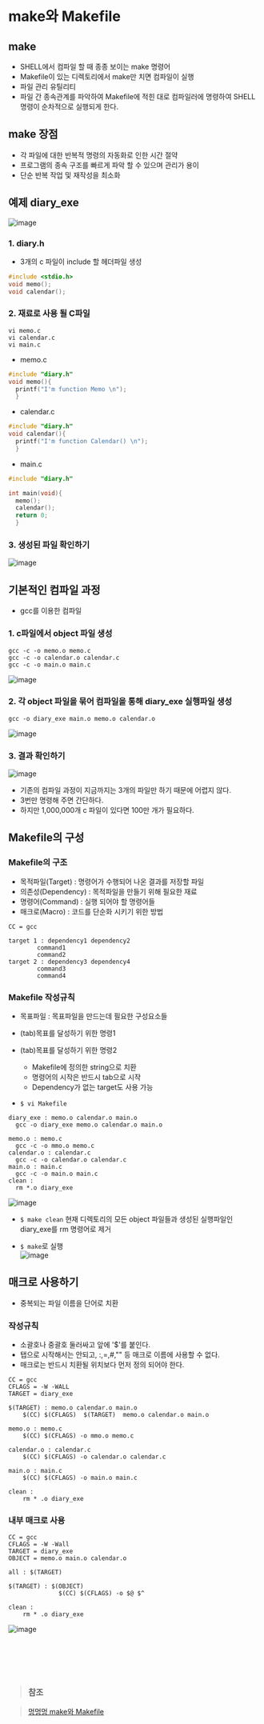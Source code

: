 # make와 Makefile

## make
- SHELL에서 컴파일 할 때 종종 보이는 make 명령어
- Makefile이 있는 디렉토리에서 make만 치면 컴파일이 실행
- 파일 관리 유틸리티
- 파일 간 종속관계를 파악하여 Makefile에 적힌 대로 컴파일러에 명령하여 SHELL 명령이 순차적으로 실행되게 한다.

## make 장점
- 각 파일에 대한 반복적 명령의 자동화로 인한 시간 절약
- 프로그램의 종속 구조를 빠르게 파악 할 수 있으며 관리가 용이
- 단순 반복 작업 및 재작성을 최소화

## 예제 diary_exe <br>
![image](https://user-images.githubusercontent.com/65120581/127274596-5223ef5f-3286-4601-8cef-c2e5f4c7168e.png)
### 1. diary.h 
- 3개의 c 파일이 include 할 헤더파일 생성
```C
#include <stdio.h>
void memo();
void calendar();
```
### 2. 재료로 사용 될 C파일
```linux
vi memo.c
vi calendar.c
vi main.c
```
- memo.c
```C
#include "diary.h"
void memo(){
  printf("I'm function Memo \n");
  }
```
- calendar.c
```C
#include "diary.h"
void calendar(){
  printf("I'm function Calendar() \n");
  }
```
- main.c
```C
#include "diary.h"

int main(void){
  memo();
  calendar();
  return 0;
  }
```
### 3. 생성된 파일 확인하기
![image](https://user-images.githubusercontent.com/65120581/127275752-bda409ab-ec48-498f-a268-52f988109560.png)


## 기본적인 컴파일 과정
- gcc를 이용한 컴파일

### 1. c파일에서 object 파일 생성
```linux
gcc -c -o memo.o memo.c
gcc -c -o calendar.o calendar.c
gcc -c -o main.o main.c
```
![image](https://user-images.githubusercontent.com/65120581/127276116-29fb7952-dba6-4d6b-8e61-49a152922f12.png)

### 2. 각 object 파일을 묶어 컴파일을 통해 diary_exe 실행파일 생성
```linux
gcc -o diary_exe main.o memo.o calendar.o
```
![image](https://user-images.githubusercontent.com/65120581/127276358-dcdcbdef-1493-4cbd-9af0-66cbe7062290.png)

### 3. 결과 확인하기
![image](https://user-images.githubusercontent.com/65120581/127290511-ca189e90-9b71-481f-b373-c941f5d33493.png)
- 기존의 컴파일 과정이 지금까지는 3개의 파일만 하기 때문에 어렵지 않다.
- 3번만 명령해 주면 간단하다.
- 하지만 1,000,000개 c 파일이 있다면 100만 개가 필요하다.

## Makefile의 구성

### Makefile의 구조
- 목적파일(Target) : 명령어가 수행되어 나온 결과를 저장할 파일
- 의존성(Dependency) : 목적파일을 만들기 위해 필요한 재료
- 명령어(Command) : 실행 되어야 할 명령어들
- 매크로(Macro) : 코드를 단순화 시키기 위한 방법

```
CC = gcc

target 1 : dependency1 dependency2
        command1
        command2
target 2 : dependency3 dependency4
        command3
        command4
```
### Makefile 작성규칙
- 목표파일 : 목표파일을 만드는데 필요한 구성요소들
- (tab)목표를 달성하기 위한 명령1
- (tab)목표를 달성하기 위한 명령2
  - Makefile에 정의한 string으로 치환
  - 명령어의 시작은 반드시 tab으로 시작
  - Dependency가 없는 target도 사용 가능 

- `$ vi Makefile`
```vim
diary_exe : memo.o calendar.o main.o
  gcc -o diary_exe memo.o calendar.o main.o
  
memo.o : memo.c
  gcc -c -o mmo.o memo.c
calendar.o : calendar.c
  gcc -c -o calendar.o calendar.c
main.o : main.c
  gcc -c -o main.o main.c
clean :
  rm *.o diary_exe
```
![image](https://user-images.githubusercontent.com/65120581/127415480-e570bc4a-c702-4282-ae40-31bf19e2a259.png)

- `$ make clean` 현재 디렉토리의 모든 object 파일들과 생성된 실행파일인 diary_exe를 rm 명령어로 제거

- `$ make`로 실행 <br>
![image](https://user-images.githubusercontent.com/65120581/127418390-d6678cca-26b4-41cb-8849-37be42de95ae.png)


## 매크로 사용하기

- 중복되는 파일 이름을 단어로 치환

### 작성규칙
- 소괄호나 중괄호 둘러싸고 앞에 '$'를 붙인다.
- 탭으로 시작해서는 안되고, :,=,#,"" 등 매크로 이름에 사용할 수 없다.
- 매크로는 반드시 치환될 위치보다 먼저 정의 되어야 한다.

```vim
CC = gcc
CFLAGS = -W -WALL
TARGET = diary_exe

$(TARGET) : memo.o calendar.o main.o
    $(CC) $(CFLAGS)  $(TARGET)  memo.o calendar.o main.o

memo.o : memo.c
    $(CC) $(CFLAGS) -o mmo.o memo.c

calendar.o : calendar.c
    $(CC) $(CFLAGS) -o calendar.o calendar.c

main.o : main.c
    $(CC) $(CFLAGS) -o main.o main.c

clean :
    rm * .o diary_exe
```

### 내부 매크로 사용
```vim
CC = gcc
CFLAGS = -W -Wall
TARGET = diary_exe
OBJECT = memo.o main.o calendar.o

all : $(TARGET)

$(TARGET) : $(OBJECT)
              $(CC) $(CFLAGS) -o $@ $^

clean :
    rm * .o diary_exe

```
![image](https://user-images.githubusercontent.com/65120581/127423622-c77eb71d-cdb5-4a87-888a-8c440d2646fe.png)



<br>
<br>
<br>
<br>

> ### 참조

> [멍멍멍 make와 Makefile](https://bowbowbow.tistory.com/12#makefile-%EC%9D%98-%EA%B5%AC%EC%84%B1)
